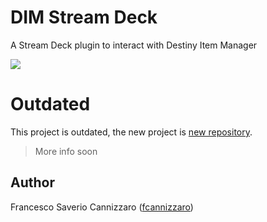 # DIM Stream Deck

A Stream Deck plugin to interact with Destiny Item Manager

[![](https://img.shields.io/badge/Stream%20Deck%20SDK-for%20Node.js-green)](https://github.com/stream-deck-for-node/sdk)

# Outdated
This project is outdated, the new project is [new repository](https://github.com/dim-stream-deck/com.dim.streamdeck).

> More info soon


<!--
## Installation

Download the stream-deck plugin from the [releases](https://github.com/fcannizzaro/com.dim.streamdeck/releases/latest)
or from below:

[![download](https://github.com/fcannizzaro/com.dim.streamdeck/blob/main/media/download.png?raw=true)](https://apps.elgato.com/plugins/com.dim.streamdeck)

## Features

Go to [dim-stream-deck.netlify.app](https://dim-stream-deck.netlify.app) to see the available actions.

## Preview

![actions1](https://github.com/fcannizzaro/com.dim.streamdeck/blob/main/media/page-1.png?raw=true)

![actions2](https://github.com/fcannizzaro/com.dim.streamdeck/blob/main/media/page-2.png?raw=true)

## Contributing

See [contributing.md](https://github.com/fcannizzaro/com.dim.streamdeck/blob/main/CONTRIBUTING.md) for information on how to Contribute to the development of DIM Stream Deck.
-->
## Author

Francesco Saverio Cannizzaro ([fcannizzaro](https://github.com/fcannizzaro))
